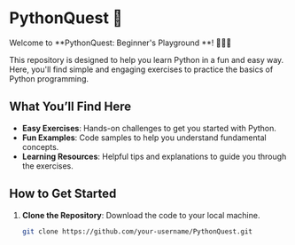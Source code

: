 # PythonQuest 🐍
Welcome to **PythonQuest:  Beginner's Playground **! 🌟🐍🎉

This repository is designed to help you learn Python in a fun and easy way. Here, you'll find simple and engaging exercises to practice the basics of Python programming.

## What You’ll Find Here

- **Easy Exercises**: Hands-on challenges to get you started with Python.
- **Fun Examples**: Code samples to help you understand fundamental concepts.
- **Learning Resources**: Helpful tips and explanations to guide you through the exercises.

## How to Get Started

1. **Clone the Repository**: Download the code to your local machine.
   ```bash
   git clone https://github.com/your-username/PythonQuest.git

